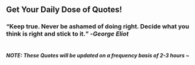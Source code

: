 ## Get Your Daily Dose of Quotes!
### <q>Keep true. Never be ashamed of doing right. Decide what you think is right and stick to it.</q> -<em>George Eliot</em> <br><br>
##### NOTE: These Quotes will be updated on a frequency basis of 2-3 hours ~
